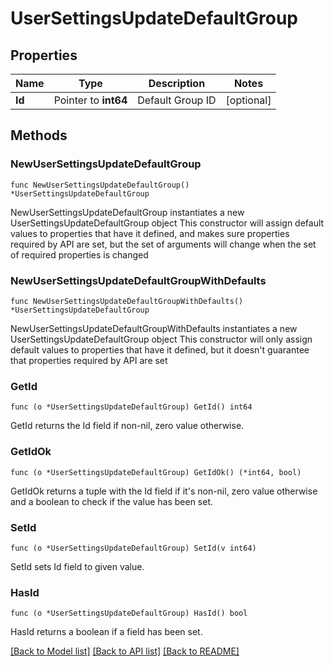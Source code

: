 # UserSettingsUpdateDefaultGroup

## Properties

Name | Type | Description | Notes
------------ | ------------- | ------------- | -------------
**Id** | Pointer to **int64** | Default Group ID | [optional] 

## Methods

### NewUserSettingsUpdateDefaultGroup

`func NewUserSettingsUpdateDefaultGroup() *UserSettingsUpdateDefaultGroup`

NewUserSettingsUpdateDefaultGroup instantiates a new UserSettingsUpdateDefaultGroup object
This constructor will assign default values to properties that have it defined,
and makes sure properties required by API are set, but the set of arguments
will change when the set of required properties is changed

### NewUserSettingsUpdateDefaultGroupWithDefaults

`func NewUserSettingsUpdateDefaultGroupWithDefaults() *UserSettingsUpdateDefaultGroup`

NewUserSettingsUpdateDefaultGroupWithDefaults instantiates a new UserSettingsUpdateDefaultGroup object
This constructor will only assign default values to properties that have it defined,
but it doesn't guarantee that properties required by API are set

### GetId

`func (o *UserSettingsUpdateDefaultGroup) GetId() int64`

GetId returns the Id field if non-nil, zero value otherwise.

### GetIdOk

`func (o *UserSettingsUpdateDefaultGroup) GetIdOk() (*int64, bool)`

GetIdOk returns a tuple with the Id field if it's non-nil, zero value otherwise
and a boolean to check if the value has been set.

### SetId

`func (o *UserSettingsUpdateDefaultGroup) SetId(v int64)`

SetId sets Id field to given value.

### HasId

`func (o *UserSettingsUpdateDefaultGroup) HasId() bool`

HasId returns a boolean if a field has been set.


[[Back to Model list]](../README.md#documentation-for-models) [[Back to API list]](../README.md#documentation-for-api-endpoints) [[Back to README]](../README.md)


